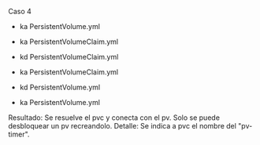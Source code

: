 Caso 4

* ka PersistentVolume.yml
* ka PersistentVolumeClaim.yml

* kd PersistentVolumeClaim.yml
* ka PersistentVolumeClaim.yml

* kd PersistentVolume.yml
* ka PersistentVolume.yml

Resultado: Se resuelve el pvc y conecta con el pv. Solo se puede desbloquear un pv recreandolo.
Detalle: Se indica a pvc el nombre del "pv-timer".

